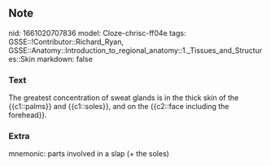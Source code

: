 ## Note
nid: 1661020707836
model: Cloze-chrisc-ff04e
tags: GSSE::!Contributor::Richard_Ryan, GSSE::Anatomy::Introduction_to_regional_anatomy::1._Tissues_and_Structures::Skin
markdown: false

### Text
<div class="toggle">
  The greatest concentration of sweat glands is in the thick skin
  of the {{c1::palms}} and {{c1::soles}}, and on the {{c2::face
  including the forehead}}.
</div>

### Extra
mnemonic: parts involved in a slap (+ the soles)
